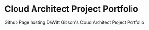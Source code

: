# Cloud Architect Project Portfolio
Github Page hosting DeWitt Gibson's Cloud Architect Project Portfolio
